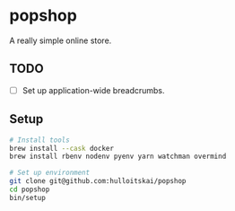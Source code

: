 # popshop

A really simple online store.

## TODO

- [ ] Set up application-wide breadcrumbs.

## Setup

```bash
# Install tools
brew install --cask docker
brew install rbenv nodenv pyenv yarn watchman overmind

# Set up environment
git clone git@github.com:hulloitskai/popshop
cd popshop
bin/setup
```
